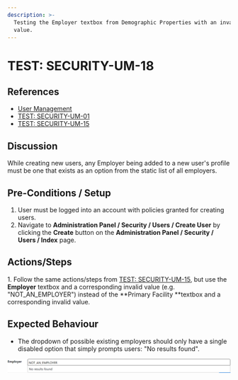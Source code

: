 ```yaml
---
description: >-
  Testing the Employer textbox from Demographic Properties with an invalid
  value.
---
```


# TEST: SECURITY-UM-18

## References

* [User Management](../../../../../../operations/system-administration/security-administration/user-management.md)
* [TEST: SECURITY-UM-01](test-security-um-01.md)
* [TEST: SECURITY-UM-15](test-security-um-15.md)

## Discussion

While creating new users, any Employer being added to a new user's profile must be one that exists as an option from the static list of all employers.

## Pre-Conditions / Setup

1. User must be logged into an account with policies granted for creating users.
2. Navigate to **Administration Panel / Security / Users / Create User** by clicking the **Create** button on the **Administration Panel / Security / Users / Index** page.

## Actions/Steps

1\. Follow the same actions/steps from [TEST: SECURITY-UM-15](test-security-um-15.md), but use the **Employer** textbox and a corresponding invalid value (e.g. "NOT\_AN\_EMPLOYER") instead of the **Primary Facility **textbox and a corresponding invalid value.  &#x20;

## Expected Behaviour

* The dropdown of possible existing employers should only have a single disabled option that simply prompts users: "No results found".

![](<../../../../../../.gitbook/assets/image (262).png>)

